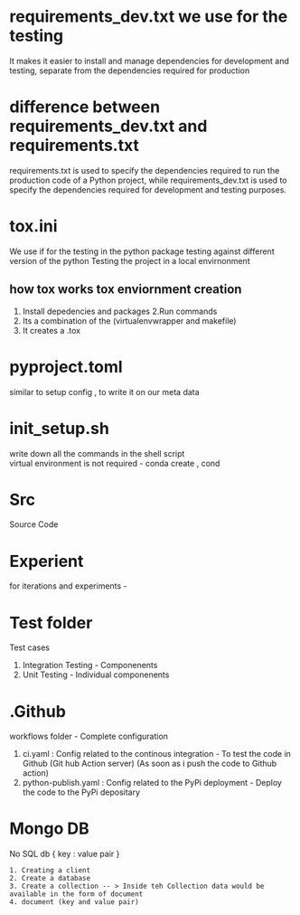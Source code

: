  
# requirements_dev.txt we use for the testing 
It makes it easier to install and manage dependencies for development and testing, separate from the dependencies required for production

# difference between requirements_dev.txt and requirements.txt 
requirements.txt is used to specify the dependencies required to run the production code of a Python project, while requirements_dev.txt is used to specify the dependencies required for development and testing purposes.

# tox.ini
We use if for the testing in the python package testing against different version of the python 
Testing the project in a local envirnonment 

## how tox works tox enviornment creation
  1. Install depedencies and packages
  2.Run commands
  3. Its a combination of the (virtualenvwrapper and makefile)
  4. It creates a .tox

# pyproject.toml 
  similar to setup config , to write it on our meta data 

# init_setup.sh 
  write down all the commands in the shell script  
  virtual environment is not required - conda create , cond

# Src 
  Source Code 

# Experient 
  for iterations and experiments -  

# Test folder 
  Test cases  
  1. Integration Testing - Componenents 
  2. Unit Testing - Individual componenents

# .Github 
  workflows folder - Complete configuration 
  1. ci.yaml : Config related to the continous integration - To test the code in Github (Git hub Action server) (As soon as i push the code to Github action) 
  2. python-publish.yaml : Config related to the PyPi deployment - Deploy the code to the PyPi depositary

# Mongo DB 
  No SQL db 
    { key : value pair }
    
    1. Creating a client 
    2. Create a database 
    3. Create a collection -- > Inside teh Collection data would be available in the form of document 
    4. document (key and value pair) 
  

     
     
